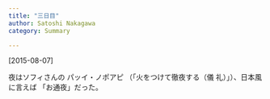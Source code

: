 ```yaml
---
title: "三日目"
author: Satoshi Nakagawa
category: Summary

---
```


[2015-08-07]  

 夜はソフィさんの
パッイ・ノポアピ （「火をつけて徹夜する（儀
礼）」）、日本風に言えば
「お通夜」だった。


